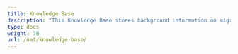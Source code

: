 ```yaml
---
title: Knowledge Base
description: "This Knowledge Base stores background information on migrating to Aspose.Words or between its versions, and how to use Aspose.Words in other programming languages."
type: docs
weight: 70
url: /net/knowledge-base/
---
```



